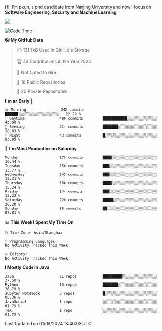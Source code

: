 Hi, I'm pkun, a phd candidate from Nanjing University and now I focus on **Software Engineering, Security and Machine Learning**

<!--![GitHub Snake Light](https://github.com/pppppkun/pppppkun/blob/output/github-snake.svg#gh-light-mode-only)-->
<!--![GitHub Snake dark](https://github.com/pppppkun/pppppkun/blob/output/github-snake-dark.svg#gh-dark-mode-only)-->

![](https://komarev.com/ghpvc/?username=pppppkun)
<!--START_SECTION:waka-->
![Code Time](http://img.shields.io/badge/Code%20Time-2%2C006%20hrs%2034%20mins-blue)

**🐱 My GitHub Data** 

> 📦 131.1 kB Used in GitHub's Storage 
 > 
> 🏆 44 Contributions in the Year 2024
 > 
> 🚫 Not Opted to Hire
 > 
> 📜 18 Public Repositories 
 > 
> 🔑 20 Private Repositories 
 > 
**I'm an Early 🐤** 

```text
🌞 Morning                242 commits         ██████░░░░░░░░░░░░░░░░░░░   22.22 % 
🌆 Daytime                490 commits         ███████████░░░░░░░░░░░░░░   45.00 % 
🌃 Evening                314 commits         ███████░░░░░░░░░░░░░░░░░░   28.83 % 
🌙 Night                  43 commits          █░░░░░░░░░░░░░░░░░░░░░░░░   03.95 % 
```
📅 **I'm Most Productive on Saturday** 

```text
Monday                   179 commits         ████░░░░░░░░░░░░░░░░░░░░░   16.44 % 
Tuesday                  150 commits         ███░░░░░░░░░░░░░░░░░░░░░░   13.77 % 
Wednesday                145 commits         ███░░░░░░░░░░░░░░░░░░░░░░   13.31 % 
Thursday                 166 commits         ████░░░░░░░░░░░░░░░░░░░░░   15.24 % 
Friday                   144 commits         ███░░░░░░░░░░░░░░░░░░░░░░   13.22 % 
Saturday                 220 commits         █████░░░░░░░░░░░░░░░░░░░░   20.20 % 
Sunday                   85 commits          ██░░░░░░░░░░░░░░░░░░░░░░░   07.81 % 
```


📊 **This Week I Spent My Time On** 

```text
🕑︎ Time Zone: Asia/Shanghai

💬 Programming Languages: 
No Activity Tracked This Week

🔥 Editors: 
No Activity Tracked This Week
```

**I Mostly Code in Java** 

```text
Java                     21 repos            █████████░░░░░░░░░░░░░░░░   37.50 % 
Python                   15 repos            ███████░░░░░░░░░░░░░░░░░░   26.79 % 
Jupyter Notebook         3 repos             █░░░░░░░░░░░░░░░░░░░░░░░░   05.36 % 
JavaScript               1 repo              ░░░░░░░░░░░░░░░░░░░░░░░░░   01.79 % 
TeX                      1 repo              ░░░░░░░░░░░░░░░░░░░░░░░░░   01.79 % 
```




 Last Updated on 01/06/2024 18:40:03 UTC
<!--END_SECTION:waka-->
